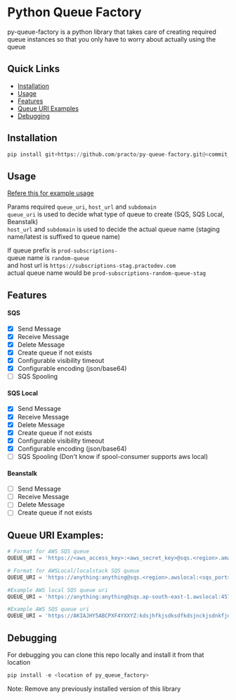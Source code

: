 # Python Queue Factory
py-queue-factory is a python library that takes care of creating required queue instances so that you only have to worry about actually using the queue

## Quick Links
* [Installation](https://github.com/practo/py-queue-factory#installation)
* [Usage](https://github.com/practo/py-queue-factory#usage)
* [Features](https://github.com/practo/py-queue-factory#features)
* [Queue URI Examples](https://github.com/practo/py-queue-factory#queue-uri-examples)
* [Debugging](https://github.com/practo/py-queue-factory#debugging)

## Installation
```python
pip install git+https://github.com/practo/py-queue-factory.git@<commit_hash/version>
```

## Usage
[Refere this for example usage](https://github.com/practo/py-queue-factory/blob/master/example.py)

Params required `queue_uri`, `host_url` and `subdomain`  
`queue_uri` is used to decide what type of queue to create (SQS, SQS Local, Beanstalk)  
`host_url` and `subdomain` is used to decide the actual queue name (staging name/latest is suffixed to queue name)  

If queue prefix is `prod-subscriptions-`  
queue name is `random-queue`  
and host url is `https://subscriptions-stag.practodev.com`  
actual queue name would be `prod-subscriptions-random-queue-stag`  

## Features
#### SQS
- [x] Send Message
- [x] Receive Message
- [x] Delete Message
- [x] Create queue if not exists
- [x] Configurable visibility timeout
- [x] Configurable encoding (json/base64)
- [ ] SQS Spooling
#### SQS Local
- [x] Send Message
- [x] Receive Message
- [x] Delete Message
- [x] Create queue if not exists
- [x] Configurable visibility timeout
- [x] Configurable encoding (json/base64)
- [ ] SQS Spooling (Don't know if spool-consumer supports aws local)
#### Beanstalk
- [ ] Send Message
- [ ] Receive Message
- [ ] Delete Message
- [ ] Create queue if not exists

## Queue URI Examples:
```python
# Format for AWS SQS queue
QUEUE_URI = 'https://<aws_access_key>:<aws_secret_key>@sqs.<region>.amazonaws.com/<account_id>/<queue_prefix>'

# Format for AWSLocal/localstack SQS queue
QUEUE_URI = 'https://anything:anything@sqs.<region>.awslocal:<sqs_port>/<account_id>/<queue_prefix>'

#Example AWS local SQS queue uri
QUEUE_URI = 'https://anything:anything@sqs.ap-south-east-1.awslocal:4576/1/prod-subscriptions-'

#Example AWS SQS queue uri
QUEUE_URI = 'https://AKIAJHY5ABCPXF4YXXYZ:kdsjhfkjsdksdfkdsjnckjsdnkfjdsdkfjndskjf@sqs.ap-south-1.amazonaws.com/961234512345/prod-subscriptions-'
```

## Debugging
For debugging you can clone this repo locally and install it from that location
```python
pip install -e <location of py_queue_factory>
```
Note: Remove any previously installed version of this library
